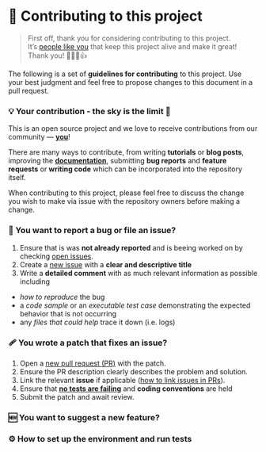 # 💁 Contributing to this project


> First off, thank you for considering contributing to this project.   
> It’s [people like you][ref-contributors] that keep this project alive and make it great!  
> Thank you! 🙏💜🎉👍

The following is a set of **guidelines for contributing** to this project. 
Use your best judgment and feel free to propose changes to this document in a pull request.

### 💡 Your contribution - the sky is the limit 🌈

This is an open source project and we love to receive contributions from our community — [**you**][ref-contributors]!   

There are many ways to contribute, from writing __tutorials__ or __blog posts__, improving the [__documentation__][ref-documentation], submitting __bug reports__ and __feature requests__ or 
__writing code__ which can be incorporated into the repository itself.

When contributing to this project, please feel free to discuss the change you wish to make via issue with the repository owners before making a change.

<!--Note that we have a [code of conduct][ref-code-of-conduct], please follow it in all your interactions with the project.-->

### 🐞 You want to report a bug or file an issue?

1. Ensure that is was **not already reported** and is beeing worked on by checking [open issues][ref-issues].
2. Create a [new issue][ref-issues-new] with a **clear and descriptive title**
3. Write a **detailed comment** with as much relevant information as possible including
  - *how to reproduce* the bug 
  - a *code sample* or an *executable test case* demonstrating the expected behavior that is not occurring
  - any *files that could help* trace it down (i.e. logs)
  
### 🩹 You wrote a patch that fixes an issue?

1. Open a [new pull request (PR)][ref-pull-request-new] with the patch.
2. Ensure the PR description clearly describes the problem and solution. 
3. Link the relevant **issue** if applicable ([how to link issues in PRs][ref-pull-request-how-to]).
4. Ensure that [**no tests are failing**][ref-gh-actions] and **coding conventions** are held
5. Submit the patch and await review.

### 🆕 You want to suggest a new feature?



### ⚙️ How to set up the environment and run tests



<!-- REFERENCES -->

[ref-code-of-conduct]: t.b.d.
[ref-contributors]: https://github.com/fireblade-engine/ecs/graphs/contributors
[ref-gh-actions]: https://github.com/fireblade-engine/ecs/actions
[ref-issues-new]: https://github.com/fireblade-engine/ecs/issues/new/choose
[ref-issues]: https://github.com/fireblade-engine/ecs/issues
[ref-pull-request-how-to]: https://docs.github.com/en/github/writing-on-github/autolinked-references-and-urls
[ref-pull-request-new]: https://github.com/fireblade-engine/ecs/compare
[ref-documentation]: https://github.com/fireblade-engine/ecs/wiki
